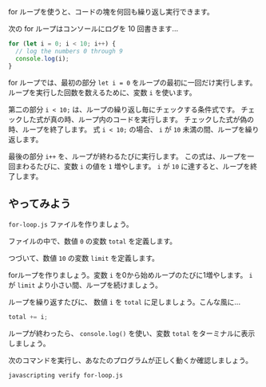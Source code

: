 for ループを使うと、コードの塊を何回も繰り返し実行できます。

次の for ループはコンソールにログを 10 回書きます...

```js
for (let i = 0; i < 10; i++) {
  // log the numbers 0 through 9
  console.log(i);
}
```

for ループでは、最初の部分 `let i = 0` をループの最初に一回だけ実行します。
ループを実行した回数を数えるために、変数 `i` を使います。

第二の部分 `i < 10;` は、ループの繰り返し毎にチェックする条件式です。
チェックした式が真の時、ループ内のコードを実行します。
チェックした式が偽の時、ループを終了します。
式 `i < 10;` の場合、 `i` が `10` 未満の間、ループを繰り返します。

最後の部分 `i++` を、ループが終わるたびに実行します。
この式は、ループを一回まわるたびに、変数 `i` の値を `1` 増やします。
`i` が `10` に達すると、ループを終了します。

## やってみよう

`for-loop.js` ファイルを作りましょう。

ファイルの中で、数値 `0` の変数 `total` を定義します。

つづいて、数値 `10` の変数 `limit` を定義します。

forループを作りましょう。変数 `i` を0から始めループのたびに1増やします。
`i` が `limit` より小さい間、ループを続けましょう。

ループを繰り返すたびに、 数値 `i` を `total` に足しましょう。こんな風に...

```js
total += i;
```

ループが終わったら、 `console.log()` を使い、変数 `total` をターミナルに表示しましょう。

次のコマンドを実行し、あなたのプログラムが正しく動くか確認しましょう。

```bash
javascripting verify for-loop.js
```
